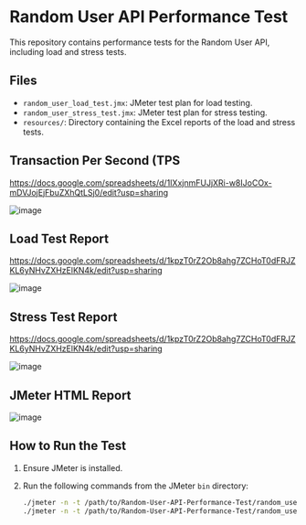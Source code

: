 # Random User API Performance Test

This repository contains performance tests for the Random User API, including load and stress tests.

## Files

- `random_user_load_test.jmx`: JMeter test plan for load testing.
- `random_user_stress_test.jmx`: JMeter test plan for stress testing.
- `resources/`: Directory containing the Excel reports of the load and stress tests.

## Transaction Per Second (TPS
https://docs.google.com/spreadsheets/d/1IXxjnmFUJjXRi-w8IJoCOx-mDVJojEjFbuZXhQtLSj0/edit?usp=sharing

![image](https://github.com/user-attachments/assets/6bdf9321-d3fc-4c8d-9ba6-ab8a24447734)




## Load Test Report
https://docs.google.com/spreadsheets/d/1kpzT0rZ2Ob8ahg7ZCHoT0dFRJZKL6yNHvZXHzElKN4k/edit?usp=sharing

![image](https://github.com/user-attachments/assets/17ab68a1-f5ec-485e-8c11-8f4c34b210b7)


## Stress Test Report
https://docs.google.com/spreadsheets/d/1kpzT0rZ2Ob8ahg7ZCHoT0dFRJZKL6yNHvZXHzElKN4k/edit?usp=sharing

![image](https://github.com/user-attachments/assets/df9cd33a-44ce-4bc0-ab38-da215ba5e8e6)


## JMeter HTML Report

![image](https://github.com/user-attachments/assets/ab566cf4-ce79-461b-a370-f01621213499)




## How to Run the Test

1. Ensure JMeter is installed.
2. Run the following commands from the JMeter `bin` directory:

   ```sh
   ./jmeter -n -t /path/to/Random-User-API-Performance-Test/random_user_load_test.jmx -l /path/to/Random-User-API-Performance-Test/results/load_test_results.csv -e -o /path/to/Random-User-API-Performance-Test/reports/load_test_report
   ./jmeter -n -t /path/to/Random-User-API-Performance-Test/random_user_stress_test.jmx -l /path/to/Random-User-API-Performance-Test/results/stress_test_results.csv -e -o /path/to/Random-User-API-Performance-Test/reports/stress_test_report
